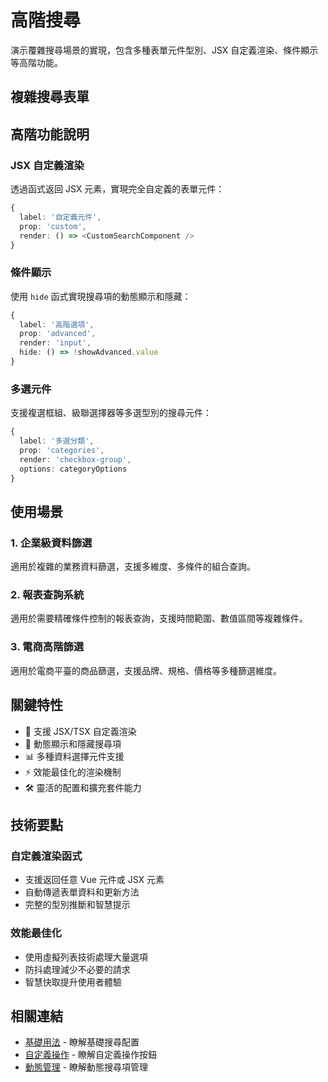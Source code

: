 # 高階搜尋

演示覆雜搜尋場景的實現，包含多種表單元件型別、JSX 自定義渲染、條件顯示等高階功能。

## 複雜搜尋表單

<DemoPreview dir="demos/ma-search/advanced-search" />

## 高階功能說明

### JSX 自定義渲染
透過函式返回 JSX 元素，實現完全自定義的表單元件：

```typescript
{
  label: '自定義元件',
  prop: 'custom',
  render: () => <CustomSearchComponent />
}
```

### 條件顯示
使用 `hide` 函式實現搜尋項的動態顯示和隱藏：

```typescript
{
  label: '高階選項',
  prop: 'advanced',
  render: 'input',
  hide: () => !showAdvanced.value
}
```

### 多選元件
支援複選框組、級聯選擇器等多選型別的搜尋元件：

```typescript
{
  label: '多選分類',
  prop: 'categories',
  render: 'checkbox-group',
  options: categoryOptions
}
```

## 使用場景

### 1. 企業級資料篩選
適用於複雜的業務資料篩選，支援多維度、多條件的組合查詢。

### 2. 報表查詢系統  
適用於需要精確條件控制的報表查詢，支援時間範圍、數值區間等複雜條件。

### 3. 電商高階篩選
適用於電商平臺的商品篩選，支援品牌、規格、價格等多種篩選維度。

## 關鍵特性

- 🎯 支援 JSX/TSX 自定義渲染
- 🔄 動態顯示和隱藏搜尋項
- 📊 多種資料選擇元件支援
- ⚡ 效能最佳化的渲染機制
- 🛠 靈活的配置和擴充套件能力

## 技術要點

### 自定義渲染函式
- 支援返回任意 Vue 元件或 JSX 元素
- 自動傳遞表單資料和更新方法
- 完整的型別推斷和智慧提示

### 效能最佳化
- 使用虛擬列表技術處理大量選項
- 防抖處理減少不必要的請求
- 智慧快取提升使用者體驗

## 相關連結

- [基礎用法](./basic-usage) - 瞭解基礎搜尋配置
- [自定義操作](./custom-actions) - 瞭解自定義操作按鈕
- [動態管理](./dynamic-items) - 瞭解動態搜尋項管理